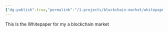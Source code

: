 ```yaml
---
{"dg-publish":true,"permalink":"/1-projects/blockchain-market/whitepaper/chain-markets-and-research-funding-home/","tags":["gardenEntry"]}
---
```


This Is the Whitepaper for my a blockchain market